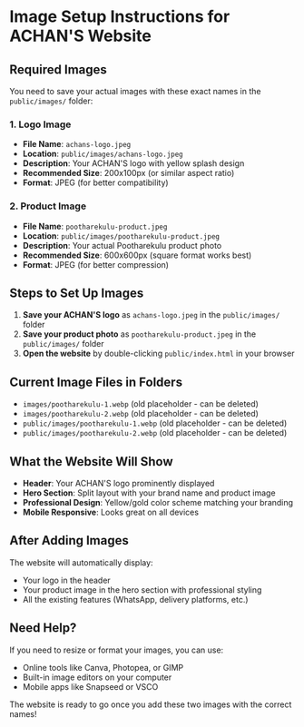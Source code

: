 # Image Setup Instructions for ACHAN'S Website

## Required Images

You need to save your actual images with these exact names in the `public/images/` folder:

### 1. Logo Image
- **File Name**: `achans-logo.jpeg`
- **Location**: `public/images/achans-logo.jpeg`
- **Description**: Your ACHAN'S logo with yellow splash design
- **Recommended Size**: 200x100px (or similar aspect ratio)
- **Format**: JPEG (for better compatibility)

### 2. Product Image
- **File Name**: `pootharekulu-product.jpeg`
- **Location**: `public/images/pootharekulu-product.jpeg`
- **Description**: Your actual Pootharekulu product photo
- **Recommended Size**: 600x600px (square format works best)
- **Format**: JPEG (for better compression)

## Steps to Set Up Images

1. **Save your ACHAN'S logo** as `achans-logo.jpeg` in the `public/images/` folder
2. **Save your product photo** as `pootharekulu-product.jpeg` in the `public/images/` folder
3. **Open the website** by double-clicking `public/index.html` in your browser

## Current Image Files in Folders
- `images/pootharekulu-1.webp` (old placeholder - can be deleted)
- `images/pootharekulu-2.webp` (old placeholder - can be deleted)
- `public/images/pootharekulu-1.webp` (old placeholder - can be deleted)
- `public/images/pootharekulu-2.webp` (old placeholder - can be deleted)

## What the Website Will Show

- **Header**: Your ACHAN'S logo prominently displayed
- **Hero Section**: Split layout with your brand name and product image
- **Professional Design**: Yellow/gold color scheme matching your branding
- **Mobile Responsive**: Looks great on all devices

## After Adding Images

The website will automatically display:
- Your logo in the header
- Your product image in the hero section with professional styling
- All the existing features (WhatsApp, delivery platforms, etc.)

## Need Help?

If you need to resize or format your images, you can use:
- Online tools like Canva, Photopea, or GIMP
- Built-in image editors on your computer
- Mobile apps like Snapseed or VSCO

The website is ready to go once you add these two images with the correct names!
